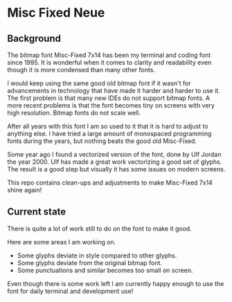# Misc Fixed Neue

## Background
The bitmap font Misc-Fixed 7x14 has been my terminal and coding font since 1995.
It is wonderful when it comes to clarity and readability even though it is more
condensed than many other fonts. 

I would keep using the same good old bitmap font if it wasn't for advancements
in technology that have made it harder and harder to use it. The first problem
is that many new IDEs do not support bitmap fonts. A more recent problems is that
the font becomes tiny on screens with very high resolution. Bitmap fonts do not
scale well.

After all years with this font I am so used to it that it is hard to adjust to
anything else. I have tried a large amount of monospaced programming fonts
during the years, but nothing beats the good old Misc-Fixed.

Some year ago I found a vectorized version of the font, done by Ulf Jordan
the year 2000. Ulf has made a great work vectorizing a good set of glyphs.
The result is a good step but visually it has some issues on modern screens.

This repo contains clean-ups and adjustments to make Misc-Fixed 7x14
shine again! 

## Current state

There is quite a lot of work still to do on the font to make it good.

Here are some areas I am working on.

 * Some glyphs deviate in style compared to other glyphs.
 * Some glyphs deviate from the original bitmap font.
 * Some punctuations and similar becomes too small on screen.

Even though there is some work left I am currently happy enough to use the
font for daily terminal and development use!

